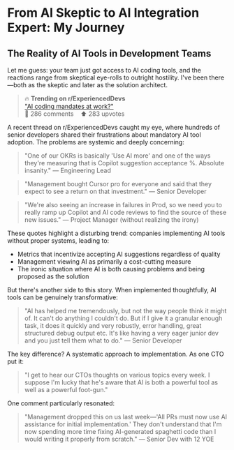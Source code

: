 # From AI Skeptic to AI Integration Expert: My Journey

## The Reality of AI Tools in Development Teams

Let me guess: your team just got access to AI coding tools, and the reactions range from skeptical eye-rolls to outright hostility. I've been there—both as the skeptic and later as the solution architect.

> 🔥 **Trending on r/ExperiencedDevs**  
> ["AI coding mandates at work?"](https://www.reddit.com/r/ExperiencedDevs/comments/1j7aqsx/ai_coding_mandates_at_work/?share_id=Dhejf8gsX_-YUsuIH1nNE&utm_medium=ios_app&utm_name=ioscss&utm_source=share&utm_term=1)  
> 💬 286 comments &nbsp;&nbsp; ⬆️ 283 upvotes &nbsp;&nbsp;

A recent thread on r/ExperiencedDevs caught my eye, where hundreds of senior developers shared their frustrations about mandatory AI tool adoption. The problems are systemic and deeply concerning:

> "One of our OKRs is basically 'Use AI more' and one of the ways they're measuring that is Copilot suggestion acceptance %. Absolute insanity."
> — Engineering Lead

> "Management bought Cursor pro for everyone and said that they expect to see a return on that investment."
> — Senior Developer

> "We're also seeing an increase in failures in Prod, so we need you to really ramp up Copilot and AI code reviews to find the source of these new issues."
> — Project Manager (without realizing the irony)

These quotes highlight a disturbing trend: companies implementing AI tools without proper systems, leading to:

- Metrics that incentivize accepting AI suggestions regardless of quality
- Management viewing AI as primarily a cost-cutting measure
- The ironic situation where AI is both causing problems and being proposed as the solution

But there's another side to this story. When implemented thoughtfully, AI tools can be genuinely transformative:

> "AI has helped me tremendously, but not the way people think it might of. It can't do anything I couldn't do. But if I give it a granular enough task, it does it quickly and very robustly, error handling, great structured debug output etc. It's like having a very eager junior dev and you just tell them what to do."
> — Senior Developer

The key difference? A systematic approach to implementation. As one CTO put it:

> "I get to hear our CTOs thoughts on various topics every week. I suppose I'm lucky that he's aware that AI is both a powerful tool as well as a powerful foot-gun."

One comment particularly resonated:

> "Management dropped this on us last week—'All PRs must now use AI assistance for initial implementation.' They don't understand that I'm now spending more time fixing AI-generated spaghetti code than I would writing it properly from scratch."
> — Senior Dev with 12 YOE 